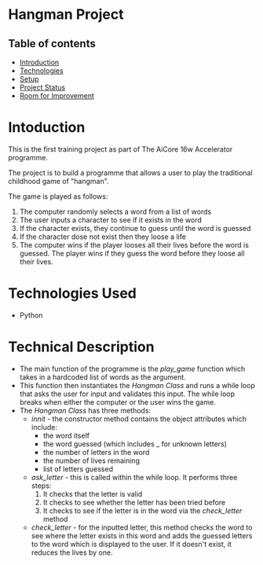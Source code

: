 # Hangman Project

## Table of contents
* [Introduction](#introduction)
* [Technologies](#technologies)
* [Setup](#setup)
* [Project Status](#project-status)
* [Room for Improvement](#room-for-improvement)


# Intoduction

This is the first training project as part of The AiCore 16w Accelerator programme. 

The project is to build a programme that allows a user to play the traditional childhood game of "hangman".

The game is played as follows:

1) The computer randomly selects a word from a list of words
2) The user inputs a character to see if it exists in the word
3) If the character exists, they continue to guess until the word is guessed
4) If the character dose not exist then they loose a life
5) The computer wins if the player looses all their lives before the word is guessed. The player wins if they guess the word before they loose all their lives.

# Technologies Used
- Python

# Technical Description
- The main function of the programme is the *play_game* function which takes in a hardcoded list of words as the argument.
- This function then instantiates the *Hangman Class* and runs a while loop that asks the user for input and validates this input. The while loop breaks when either the computer or the user wins the game.
- The *Hangman Class* has three methods:
    - *innit* - the constructor method contains the object attributes which include:
        - the word itself
        - the word guessed (which includes _ for unknown letters)
        - the number of letters in the word
        - the number of lives remaining
        - list of letters guessed
    - *ask_letter* - this is called within the while loop. It performs three steps:
        1. It checks that the letter is valid
        2. It checks to see whether the letter has been tried before
        3. It checks to see if the letter is in the word via the *check_letter* method
    - *check_letter* - for the inputted letter, this method checks the word to see where the letter exists in this word and adds the guessed letters to the word which is displayed to the user. If it doesn't exist, it reduces the lives by one.




